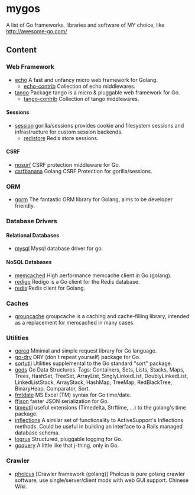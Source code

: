 # mygos
A list of Go frameworks, libraries and software of MY choice, like http://awesome-go.com/

## Content

### Web Framework

* [echo](https://github.com/labstack/echo)  A fast and unfancy micro web framework for Golang.
	* [echo-contrib](https://github.com/echo-contrib)  Collection of echo middlewares.
* [tango](https://github.com/lunny/tango)  Package tango is a micro & pluggable web framework for Go.
	* [tango-contrib](https://github.com/tango-contrib) Collection of tango middlewares.

#### Sessions

* [session](https://github.com/gorilla/sessions) gorilla/sessions provides cookie and filesystem sessions and infrastructure for custom session backends.
	* [redistore](github.com/boj/redistore) Redis store sessions.

#### CSRF

* [nosurf](https://github.com/justinas/nosurf) CSRF protection middleware for Go.
* [csrfbanana](https://github.com/josephspurrier/csrfbanana) Golang CSRF Protection for gorilla/sessions.

### ORM

* [gorm](https://github.com/jinzhu/gorm) The fantastic ORM library for Golang, aims to be developer friendly.

### Database Drivers

#### Relational Databases
* [mysql](https://github.com/go-sql-driver/mysql) Mysql database driver for go.

#### NoSQL Databases

* [memcached](https://github.com/rainycape/memcache) High performance memcache client in Go (golang).
* [redigo](https://github.com/garyburd/redigo) Redigo is a Go client for the Redis database.
* [redis](https://github.com/go-redis/redis) Redis client for Golang. 

### Caches

* [groupcache](https://github.com/golang/groupcache) groupcache is a caching and cache-filling library, intended as a replacement for memcached in many cases.

### Utilities

* [goreq](https://github.com/franela/goreq) Minimal and simple request library for Go language.
* [go-dry](https://github.com/ungerik/go-dry) DRY (don't repeat yourself) package for Go.
* [sortutil](https://github.com/cznic/sortutil) Utilities supplemental to the Go standard "sort" package.
* [gods](https://github.com/emirpasic/gods) Go Data Structures. Tags: Containers, Sets, Lists, Stacks, Maps, Trees, HashSet, TreeSet, ArrayList, SinglyLinkedList, DoublyLinkedList, LinkedListStack, ArrayStack, HashMap, TreeMap, RedBlackTree, BinaryHeap, Comparator, Sort.
* [fmtdate](https://github.com/metakeule/fmtdate) MS Excel (TM) syntax for Go time/date.
* [ffjson](https://github.com/pquerna/ffjson) faster JSON serialization for Go.
* [timeutil](https://github.com/leekchan/timeutil) useful extensions (Timedelta, Strftime, ...) to the golang's time package.
* [inflections](https://github.com/acsellers/inflections) A similar set of functionality to ActiveSupport's Inflections methods. Could be useful in building an interface to a Rails managed database schema.
* [logrus](https://github.com/Sirupsen/logrus) Structured, pluggable logging for Go.
* [goquery](https://github.com/PuerkitoBio/goquery) A little like that j-thing, only in Go.

### Crawler
* [pholcus](https://github.com/henrylee2cn/pholcus) [Crawler framework (golang)] Pholcus is pure golang crawler software, use single/server/client mods with web GUI support. Chinese Wiki.
